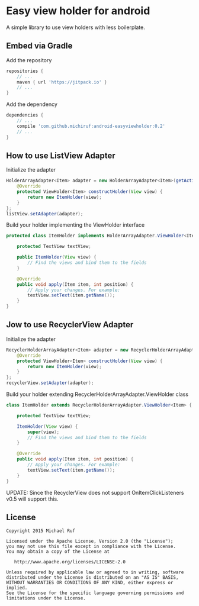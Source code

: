 # Easy view holder for android
A simple library to use view holders with less boilerplate.

## Embed via Gradle
Add the repository
```gradle
repositories {
    // ...
    maven { url 'https://jitpack.io' }
    // ...
}
```

Add the dependency
```gradle
dependencies {
    // ...
    compile 'com.github.michiruf:android-easyviewholder:0.2'
    // ...
}
```

## How to use ListView Adapter
Initialize the adapter
```java
HolderArrayAdapter<Item> adapter = new HolderArrayAdapter<Item>(getActivity(), R.layout.your_item_layout) {
    @Override
    protected ViewHolder<Item> constructHolder(View view) {
        return new ItemHolder(view);
    }
};
listView.setAdapter(adapter);
```

Build your holder implementing the ViewHolder interface
```java
protected class ItemHolder implements HolderArrayAdapter.ViewHolder<Item> {

    protected TextView textView;

    public ItemHolder(View view) {
        // Find the views and bind them to the fields
    }

    @Override
    public void apply(Item item, int position) {
        // Apply your changes. For example:
        textView.setText(item.getName());
    }
}
```

## Jow to use RecyclerView Adapter
Initialize the adapter
```java
RecyclerHolderArrayAdapter<Item> adapter = new RecyclerHolderArrayAdapter<Item>(R.layout.your_item_layout) {
    @Override
    protected ViewHolder<Item> constructHolder(View view) {
        return new ItemHolder(view);
    }
};
recyclerView.setAdapter(adapter);
```

Build your holder extending RecyclerHolderArrayAdapter.ViewHolder class
```java
class ItemHolder extends RecyclerHolderArrayAdapter.ViewHolder<Item> {

    protected TextView textView;

    ItemHolder(View view) {
        super(view);
        // Find the views and bind them to the fields
    }

    @Override
    public void apply(Item item, int position) {
        // Apply your changes. For example:
        textView.setText(item.getName());
    }
}
```

UPDATE:
Since the RecyclerView does not support OnItemClickListeners v0.5 will support this.

## License

    Copyright 2015 Michael Ruf

    Licensed under the Apache License, Version 2.0 (the "License");
    you may not use this file except in compliance with the License.
    You may obtain a copy of the License at

       http://www.apache.org/licenses/LICENSE-2.0

    Unless required by applicable law or agreed to in writing, software
    distributed under the License is distributed on an "AS IS" BASIS,
    WITHOUT WARRANTIES OR CONDITIONS OF ANY KIND, either express or implied.
    See the License for the specific language governing permissions and
    limitations under the License.
